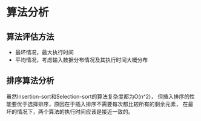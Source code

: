 算法分析
==================

算法评估方法
-------------
+ 最坏情况，最大执行时间
+ 平均情况，考虑输入数据分布情况及其执行时间大概分布

排序算法分析
------
虽然Insertion-sort和Selection-sort的算法复杂度都为O(n^2)，
但插入排序的性能要优于选择排序，原因在于插入排序不需要每次都比较所有的剩余元素，
在最坏的情况下，两个算法的执行时间应该是接近一致的。